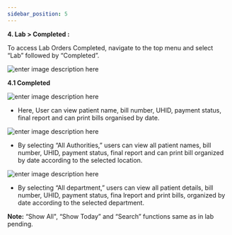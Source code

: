```yaml
---
sidebar_position: 5
---
```




**4\. Lab > Completed :**

To access Lab Orders Completed, navigate to the top menu and select “Lab”
followed by “Completed”.

![enter image description
here](https://res.cloudinary.com/teleopdassets/image/upload/v1717135535/Screenshot_2024-05-31_113518_wkvnie.png)

**4.1 Completed**

![enter image description
here](https://res.cloudinary.com/teleopdassets/image/upload/v1717135636/Screenshot_2024-05-31_113655_dllu1x.png)

- Here, User can view patient name, bill number, UHID, payment status, final report and can print bills organised by date.

![enter image description
here](https://res.cloudinary.com/teleopdassets/image/upload/v1717135772/Screenshot_2024-05-31_113911_dcgwo1.png)

- By selecting “All Authorities,” users can view all patient names, bill number, UHID, payment status, final report and can print bill organized by date according to the selected location.

![enter image description
here](https://res.cloudinary.com/teleopdassets/image/upload/v1717136052/Screenshot_2024-05-31_114352_jtbvka.png)

- By selecting “All department,” users can view all patient details, bill number, UHID, payment status, fina lreport and print bills, organized by date according to the selected department.

**Note:** “Show All", “Show Today” and “Search” functions same as in lab
pending.
